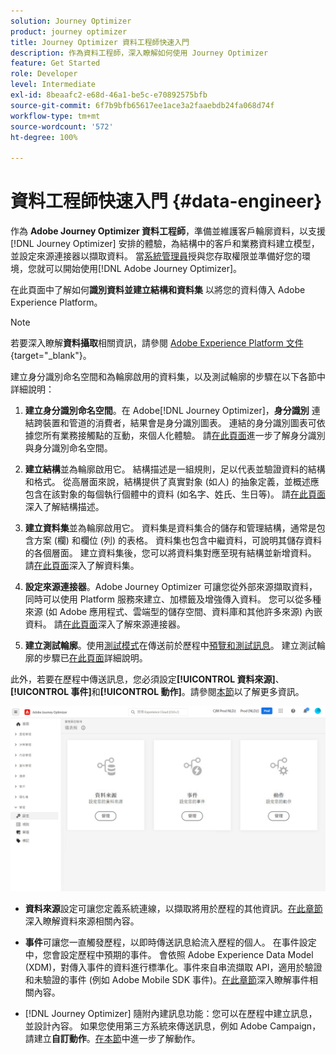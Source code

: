 ```yaml
---
solution: Journey Optimizer
product: journey optimizer
title: Journey Optimizer 資料工程師快速入門
description: 作為資料工程師，深入瞭解如何使用 Journey Optimizer
feature: Get Started
role: Developer
level: Intermediate
exl-id: 8beaafc2-e68d-46a1-be5c-e70892575bfb
source-git-commit: 6f7b9bfb65617ee1ace3a2faaebdb24fa068d74f
workflow-type: tm+mt
source-wordcount: '572'
ht-degree: 100%

---
```


# 資料工程師快速入門 {#data-engineer}

作為 **Adobe Journey Optimizer 資料工程師**，準備並維護客戶輪廓資料，以支援 [!DNL Journey Optimizer] 安排的體驗，為結構中的客戶和業務資料建立模型，並設定來源連接器以擷取資料。 當[系統管理員](administrator.md)授與您存取權限並準備好您的環境，您就可以開始使用[!DNL Adobe Journey Optimizer]。


在此頁面中了解如何&#x200B;**識別資料並建立結構和資料集** 以將您的資料傳入 Adobe Experience Platform。

>[!NOTE]
>
>若要深入瞭解&#x200B;**資料攝取**&#x200B;相關資訊，請參閱 [Adobe Experience Platform 文件](https://experienceleague.adobe.com/docs/experience-platform/ingestion/home.html?lang=zh-Hant){target="_blank"}。

建立身分識別命名空間和為輪廓啟用的資料集，以及測試輪廓的步驟在以下各節中詳細說明：

1. **建立身分識別命名空間**。在 Adobe[!DNL Journey Optimizer]，**身分識別** 連結跨裝置和管道的消費者，結果會是身分識別圖表。 連結的身分識別圖表可依據您所有業務接觸點的互動，來個人化體驗。  請[在此頁面](../../audience/get-started-identity.md)進一步了解身分識別與身分識別命名空間。

1. **建立結構**&#x200B;並為輪廓啟用它。 結構描述是一組規則，足以代表並驗證資料的結構和格式。 從高層面來說，結構提供了真實對象 (如人) 的抽象定義，並概述應包含在該對象的每個執行個體中的資料 (如名字、姓氏、生日等)。  請[在此頁面](../../data/get-started-schemas.md)深入了解結構描述。

1. **建立資料集**&#x200B;並為輪廓啟用它。 資料集是資料集合的儲存和管理結構，通常是包含方案 (欄) 和欄位 (列) 的表格。 資料集也包含中繼資料，可說明其儲存資料的各個層面。 建立資料集後，您可以將資料集對應至現有結構並新增資料。 請[在此頁面](../../data/get-started-datasets.md)深入了解資料集。

1. **設定來源連接器**。Adobe Journey Optimizer 可讓您從外部來源擷取資料，同時可以使用 Platform 服務來建立、加標籤及增強傳入資料。 您可以從多種來源 (如 Adobe 應用程式、雲端型的儲存空間、資料庫和其他許多來源) 內嵌資料。 請[在此頁面](../get-started-sources.md)深入了解來源連接器。

1. **建立測試輪廓**。使用[測試模式](../../building-journeys/testing-the-journey.md)在傳送前於歷程中[預覽和測試訊息](../../content-management/preview-test.md)。 建立測試輪廓的步驟已[在此頁面](../../audience/creating-test-profiles.md)詳細說明。


此外，若要在歷程中傳送訊息，您必須設定&#x200B;**[!UICONTROL 資料來源]**、**[!UICONTROL 事件]**&#x200B;和&#x200B;**[!UICONTROL 動作]**。請參閱[本節](../../configuration/about-data-sources-events-actions.md)以了解更多資訊。

![](../assets/admin-menu.png)

* **資料來源**&#x200B;設定可讓您定義系統連線，以擷取將用於歷程的其他資訊。[在此章節](../../datasource/about-data-sources.md)深入瞭解資料來源相關內容。

* **事件**&#x200B;可讓您一直觸發歷程，以即時傳送訊息給流入歷程的個人。 在事件設定中，您會設定歷程中預期的事件。 會依照 Adobe Experience Data Model (XDM)，對傳入事件的資料進行標準化。事件來自串流擷取 API，適用於驗證和未驗證的事件 (例如 Adobe Mobile SDK 事件)。[在此章節](../../event/about-events.md)深入瞭解事件相關內容。

* [!DNL Journey Optimizer] 隨附內建訊息功能：您可以在歷程中建立訊息，並設計內容。 如果您使用第三方系統來傳送訊息，例如 Adobe Campaign，請建立&#x200B;**自訂動作**。[在本節](../../action/action.md)中進一步了解動作。
